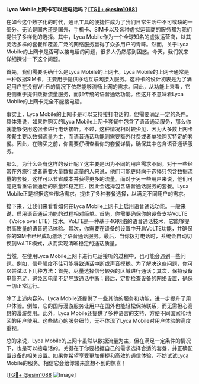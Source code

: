 **Lyca Mobile上网卡可以接电话吗？[[TG💪+ @esim1088](https://t.me/s/esim1088)]**

在如今这个数字化的时代，通讯工具的便捷性成为了我们日常生活中不可或缺的一部分。无论是国内还是国外，手机卡、SIM卡以及各种虚拟运营商的服务都为我们提供了多样化的选择。其中，Lyca Mobile作为一个全球知名的虚拟运营商，以其灵活多样的套餐和覆盖广泛的网络服务赢得了众多用户的青睐。然而，关于Lyca Mobile的上网卡是否可以接电话的问题，很多人仍然感到困惑。今天，我们就来详细探讨一下这个问题。

首先，我们需要明确什么是Lyca Mobile的上网卡。Lyca Mobile的上网卡通常是一种数据SIM卡，主要用于提供移动互联网接入服务。这种卡的设计初衷是为了满足用户在没有Wi-Fi的情况下依然能够流畅上网的需求。因此，从功能上来看，它更侧重于提供数据流量服务，而非传统的语音通话功能。但这并不意味着Lyca Mobile的上网卡完全不能接电话。

事实上，Lyca Mobile的上网卡是可以支持接打电话的，但需要满足一定的条件。具体来说，如果你购买的Lyca Mobile上网卡套餐中包含了语音通话服务，那么你就能够使用这张卡进行电话接听。不过，这种情况相对较少见，因为大多数上网卡套餐主要以数据流量为主，而语音通话功能则需要额外付费或者单独购买特定的套餐。因此，在购买之前，你需要仔细查看你的套餐详情，确保其中包含语音通话服务。

那么，为什么会有这样的设计呢？这主要是因为不同的用户需求不同。对于一些经常在外旅行或者需要大量数据流量的人来说，他们可能更倾向于选择只包含数据流量的套餐，这样可以节省成本并获得更多的流量。而对于另一些用户来说，他们可能更看重语音通话的质量和稳定性，因此会选择包含语音通话服务的套餐。Lyca Mobile正是根据这些市场需求，提供了多种套餐选择，以满足不同用户的需求。

接下来，让我们来看看如何在Lyca Mobile上网卡上启用语音通话功能。一般来说，启用语音通话功能的过程相对简单。首先，你需要确保你的设备支持VoLTE（Voice over LTE）技术。VoLTE是一种基于4G网络的语音通话技术，它能够提供高质量的语音通话体验。其次，你需要在设备的设置中开启VoLTE功能，并确保你的SIM卡已经成功激活了语音通话服务。最后，当你拨打电话时，系统会自动切换到VoLTE模式，从而实现清晰稳定的通话质量。

当然，在使用Lyca Mobile上网卡进行电话接听的过程中，也可能会遇到一些问题。例如，信号强度不佳可能导致通话中断或声音模糊。为了解决这些问题，你可以尝试以下几种方法：首先，尽量选择信号较强的区域进行通话；其次，保持设备电量充足，避免因电量不足导致通话中断；最后，定期检查设备的网络设置，确保一切正常运行。

除了上述内容外，Lyca Mobile还提供了一些其他的服务和功能，进一步提升了用户体验。例如，它的国际漫游服务让用户在国外也能轻松保持联系，而无需担心高昂的漫游费用。此外，Lyca Mobile还提供了多种语言的支持，方便不同国家和地区的用户使用。这些贴心的服务细节，无不体现了Lyca Mobile对用户体验的高度重视。

总的来说，Lyca Mobile的上网卡虽然以数据流量为主，但在满足一定条件的情况下，也是可以接电话的。关键在于你要根据自己的需求选择合适的套餐，并正确配置设备的相关设置。如果你希望享受更加便捷和高效的通信体验，不妨试试Lyca Mobile的服务。相信它会给你带来意想不到的惊喜！

[[TG💪+ @esim1088](https://t.me/s/esim1088) ![Image](https://i.postimg.cc/4NQfJmqS/Snipaste-2025-05-13-00-14-12.png)]